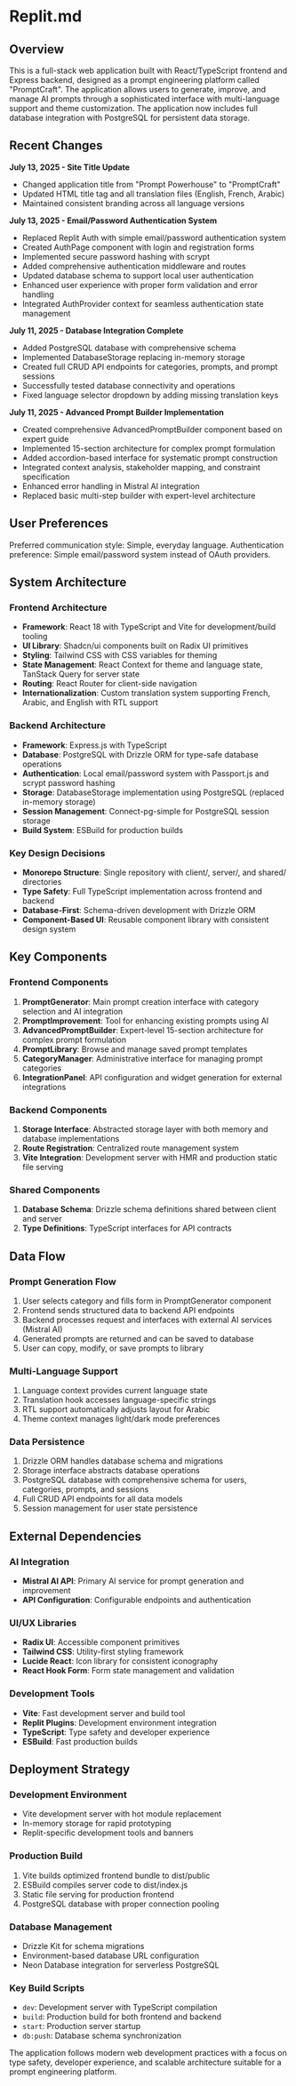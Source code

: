 # Replit.md

## Overview

This is a full-stack web application built with React/TypeScript frontend and Express backend, designed as a prompt engineering platform called "PromptCraft". The application allows users to generate, improve, and manage AI prompts through a sophisticated interface with multi-language support and theme customization. The application now includes full database integration with PostgreSQL for persistent data storage.

## Recent Changes

**July 13, 2025 - Site Title Update**
- Changed application title from "Prompt Powerhouse" to "PromptCraft"
- Updated HTML title tag and all translation files (English, French, Arabic)
- Maintained consistent branding across all language versions

**July 13, 2025 - Email/Password Authentication System**
- Replaced Replit Auth with simple email/password authentication system
- Created AuthPage component with login and registration forms
- Implemented secure password hashing with scrypt
- Added comprehensive authentication middleware and routes
- Updated database schema to support local user authentication
- Enhanced user experience with proper form validation and error handling
- Integrated AuthProvider context for seamless authentication state management

**July 11, 2025 - Database Integration Complete**
- Added PostgreSQL database with comprehensive schema
- Implemented DatabaseStorage replacing in-memory storage
- Created full CRUD API endpoints for categories, prompts, and prompt sessions
- Successfully tested database connectivity and operations
- Fixed language selector dropdown by adding missing translation keys

**July 11, 2025 - Advanced Prompt Builder Implementation**
- Created comprehensive AdvancedPromptBuilder component based on expert guide
- Implemented 15-section architecture for complex prompt formulation
- Added accordion-based interface for systematic prompt construction
- Integrated context analysis, stakeholder mapping, and constraint specification
- Enhanced error handling in Mistral AI integration
- Replaced basic multi-step builder with expert-level architecture

## User Preferences

Preferred communication style: Simple, everyday language.
Authentication preference: Simple email/password system instead of OAuth providers.

## System Architecture

### Frontend Architecture
- **Framework**: React 18 with TypeScript and Vite for development/build tooling
- **UI Library**: Shadcn/ui components built on Radix UI primitives
- **Styling**: Tailwind CSS with CSS variables for theming
- **State Management**: React Context for theme and language state, TanStack Query for server state
- **Routing**: React Router for client-side navigation
- **Internationalization**: Custom translation system supporting French, Arabic, and English with RTL support

### Backend Architecture
- **Framework**: Express.js with TypeScript
- **Database**: PostgreSQL with Drizzle ORM for type-safe database operations
- **Authentication**: Local email/password system with Passport.js and scrypt password hashing
- **Storage**: DatabaseStorage implementation using PostgreSQL (replaced in-memory storage)
- **Session Management**: Connect-pg-simple for PostgreSQL session storage
- **Build System**: ESBuild for production builds

### Key Design Decisions
- **Monorepo Structure**: Single repository with client/, server/, and shared/ directories
- **Type Safety**: Full TypeScript implementation across frontend and backend
- **Database-First**: Schema-driven development with Drizzle ORM
- **Component-Based UI**: Reusable component library with consistent design system

## Key Components

### Frontend Components
1. **PromptGenerator**: Main prompt creation interface with category selection and AI integration
2. **PromptImprovement**: Tool for enhancing existing prompts using AI
3. **AdvancedPromptBuilder**: Expert-level 15-section architecture for complex prompt formulation
4. **PromptLibrary**: Browse and manage saved prompt templates
5. **CategoryManager**: Administrative interface for managing prompt categories
6. **IntegrationPanel**: API configuration and widget generation for external integrations

### Backend Components
1. **Storage Interface**: Abstracted storage layer with both memory and database implementations
2. **Route Registration**: Centralized route management system
3. **Vite Integration**: Development server with HMR and production static file serving

### Shared Components
1. **Database Schema**: Drizzle schema definitions shared between client and server
2. **Type Definitions**: TypeScript interfaces for API contracts

## Data Flow

### Prompt Generation Flow
1. User selects category and fills form in PromptGenerator component
2. Frontend sends structured data to backend API endpoints
3. Backend processes request and interfaces with external AI services (Mistral AI)
4. Generated prompts are returned and can be saved to database
5. User can copy, modify, or save prompts to library

### Multi-Language Support
1. Language context provides current language state
2. Translation hook accesses language-specific strings
3. RTL support automatically adjusts layout for Arabic
4. Theme context manages light/dark mode preferences

### Data Persistence
1. Drizzle ORM handles database schema and migrations
2. Storage interface abstracts database operations  
3. PostgreSQL database with comprehensive schema for users, categories, prompts, and sessions
4. Full CRUD API endpoints for all data models
5. Session management for user state persistence

## External Dependencies

### AI Integration
- **Mistral AI API**: Primary AI service for prompt generation and improvement
- **API Configuration**: Configurable endpoints and authentication

### UI/UX Libraries
- **Radix UI**: Accessible component primitives
- **Tailwind CSS**: Utility-first styling framework
- **Lucide React**: Icon library for consistent iconography
- **React Hook Form**: Form state management and validation

### Development Tools
- **Vite**: Fast development server and build tool
- **Replit Plugins**: Development environment integration
- **TypeScript**: Type safety and developer experience
- **ESBuild**: Fast production builds

## Deployment Strategy

### Development Environment
- Vite development server with hot module replacement
- In-memory storage for rapid prototyping
- Replit-specific development tools and banners

### Production Build
1. Vite builds optimized frontend bundle to dist/public
2. ESBuild compiles server code to dist/index.js
3. Static file serving for production frontend
4. PostgreSQL database with proper connection pooling

### Database Management
- Drizzle Kit for schema migrations
- Environment-based database URL configuration
- Neon Database integration for serverless PostgreSQL

### Key Build Scripts
- `dev`: Development server with TypeScript compilation
- `build`: Production build for both frontend and backend
- `start`: Production server startup
- `db:push`: Database schema synchronization

The application follows modern web development practices with a focus on type safety, developer experience, and scalable architecture suitable for a prompt engineering platform.